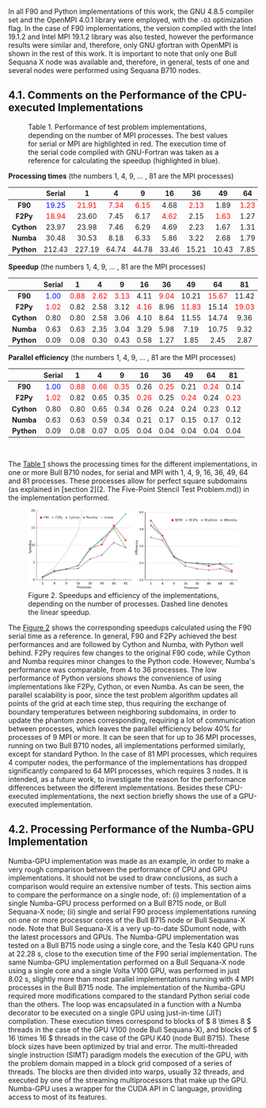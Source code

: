 In all F90 and Python implementations of this work, the GNU 4.8.5 compiler set and the OpenMPI 4.0.1 library were employed, with the `-O3` optimization flag. In the case of F90 implementations, the version compiled with the Intel 19.1.2 and Intel MPI 19.1.2 library was also tested, however the performance results were similar and, therefore, only GNU gfortran with OpenMPI is shown in the rest of this work. It is important to note that only one Bull Sequana X node was available and, therefore, in general, tests of one and several nodes were performed using Sequana B710 nodes.

## 4.1. Comments on the Performance of the CPU-executed Implementations

<figure id="Table-1">
<figcaption>
Table 1. Performance of test problem implementations, depending on the number of MPI processes. The best values for serial or MPI are highlighted in red. The execution time of the serial code compiled with GNU-Fortran was taken as a reference for calculating the speedup (highlighted in blue).
</figcaption>
</figure>

**Processing times** (the numbers 1, 4, 9, ... , 81 are the MPI processes)

|            | Serial                           | 1                               | 4                              | 9                              | 16                             | 36                             | 49                             | 64                             | 81                             |
|:----------:|:--------------------------------:|:-------------------------------:|:------------------------------:|:------------------------------:|:------------------------------:|:------------------------------:|:------------------------------:|:------------------------------:|:------------------------------:|
| **F90**    | <font color="blue">19.25 </font> | <font color="red">21.91 </font> | <font color="red">7.34 </font> | <font color="red">6.15 </font> | 4.68                           | <font color="red">2.13 </font> | 1.89                           | <font color="red">1.23 </font> | 1.69                           |
| **F2Py**   | <font color="red">18.94 </font>  | 23.60                           | 7.45                           | 6.17                           | <font color="red">4.62 </font> | 2.15                           | <font color="red">1.63 </font> | 1.27                           | <font color="red">1.01 </font> |
| **Cython** | 23.97                            | 23.98                           | 7.46                           | 6.29                           | 4.69                           | 2.23                           | 1.67                           | 1.31                           | 2.06                           |
| **Numba**  | 30.48                            | 30.53                           | 8.18                           | 6.33                           | 5.86                           | 3.22                           | 2.68                           | 1.79                           | 2.07                           |
| **Python** | 212.43                           | 227.19                          | 64.74                          | 44.78                          | 33.46                          | 15.21                          | 10.43                          | 7.85                           | 6.70                           |

**Speedup** (the numbers 1, 4, 9, ... , 81 are the MPI processes)

|            | Serial                         | 1                             | 4                             | 9                             | 16                            | 36                            | 49                             | 64                             | 81                             |
|:----------:|:------------------------------:|:-----------------------------:|:-----------------------------:|:-----------------------------:|:-----------------------------:|:-----------------------------:|:------------------------------:|:------------------------------:|:------------------------------:|
| **F90**    | <font color="blue">1.00</font> | <font color="red">0.88</font> | <font color="red">2.62</font> | <font color="red">3.13</font> | 4.11                          | <font color="red">9.04</font> | 10.21                          | <font color="red">15.67</font> | 11.42                          |
| **F2Py**   | <font color="red">1.02</font>  | 0.82                          | 2.58                          | 3.12                          | <font color="red">4.16</font> | 8.96                          | <font color="red">11.83</font> | 15.14                          | <font color="red">19.03</font> |
| **Cython** | 0.80                           | 0.80                          | 2.58                          | 3.06                          | 4.10                          | 8.64                          | 11.55                          | 14.74                          | 9.36                           |
| **Numba**  | 0.63                           | 0.63                          | 2.35                          | 3.04                          | 3.29                          | 5.98                          | 7.19                           | 10.75                          | 9.32                           |
| **Python** | 0.09                           | 0.08                          | 0.30                          | 0.43                          | 0.58                          | 1.27                          | 1.85                           | 2.45                           | 2.87                           |

**Parallel efficiency** (the numbers 1, 4, 9, ... , 81 are the MPI processes)

|            | Serial                         | 1                             | 4                             | 9                             | 16                            | 36                            | 49                            | 64                            | 81                            |
|:----------:|:------------------------------:|:-----------------------------:|:-----------------------------:|:-----------------------------:|:-----------------------------:|:-----------------------------:|:-----------------------------:|:-----------------------------:|:-----------------------------:|
| **F90**    | <font color="blue">1.00</font> | <font color="red">0.88</font> | <font color="red">0.66</font> | <font color="red">0.35</font> | 0.26                          | <font color="red">0.25</font> | 0.21                          | <font color="red">0.24</font> | 0.14                          |
| **F2Py**   | <font color="red">1.02</font>  | 0.82                          | 0.65                          | 0.35                          | <font color="red">0.26</font> | 0.25                          | <font color="red">0.24</font> | 0.24                          | <font color="red">0.23</font> |
| **Cython** | 0.80                           | 0.80                          | 0.65                          | 0.34                          | 0.26                          | 0.24                          | 0.24                          | 0.23                          | 0.12                          |
| **Numba**  | 0.63                           | 0.63                          | 0.59                          | 0.34                          | 0.21                          | 0.17                          | 0.15                          | 0.17                          | 0.12                          |
| **Python** | 0.09                           | 0.08                          | 0.07                          | 0.05                          | 0.04                          | 0.04                          | 0.04                          | 0.04                          | 0.04                          |

<br>


The [Table 1](#Table-1) shows the processing times for the different implementations, in one or more Bull B710 nodes, for serial and MPI with 1, 4, 9, 16, 36, 49, 64 and 81 processes.
These processes allow for perfect square subdomains (as explained in [section 2](2. The Five-Point Stencil Test Problem.md)) in the implementation performed.

<figure id="Figure-2">
<img src=img/effispee2.png>
<figcaption>Figure 2. Speedups and efficiency of the implementations, depending on the number of processes. Dashed line denotes the linear speedup.</figcaption>
</figure>

The [Figure 2](#Figure-2) shows the corresponding speedups calculated using the F90 serial time as a reference. In general, F90 and F2Py achieved the best performances and are followed by Cython and Numba, with Python well behind. F2Py requires few changes to the original F90 code, while Cython and Numba requires minor changes to the Python code. However, Numba's performance was comparable, from 4 to 36 processes. The low performance of Python versions shows the convenience of using implementations like F2Py, Cython, or even Numba. As can be seen, the parallel scalability is poor, since the test problem algorithm updates all points of the grid at each time step, thus requiring the exchange of boundary temperatures between neighboring subdomains, in order to update the phantom zones corresponding, requiring a lot of communication between processes, which leaves the parallel efficiency below 40% for processes of 9 MPI or more. It can be seen that for up to 36 MPI processes, running on two Bull B710 nodes, all implementations performed similarly, except for standard Python. In the case of 81 MPI processes, which requires 4 computer nodes, the performance of the implementations has dropped significantly compared to 64 MPI processes, which requires 3 nodes. It is intended, as a future work, to investigate the reason for the performance differences between the different implementations. Besides these CPU-executed implementations, the next section briefly shows the use of a GPU-executed implementation.


## 4.2. Processing Performance of the Numba-GPU Implementation

Numba-GPU implementation was made as an example, in order to make a very rough comparison between the performance of CPU and GPU implementations. It should not be used to draw conclusions, as such a comparison would require an extensive number of tests. This section aims to compare the performance on a single node, of: (i) implementation of a single Numba-GPU process performed on a Bull B715 node, or Bull Sequana-X node; (ii) single and serial F90 process implementations running on one or more processor cores of the Bull B715 node or Bull Sequana-X node. Note that Bull Sequana-X is a very up-to-date SDumont node, with the latest processors and GPUs. The Numba-GPU implementation was tested on a Bull B715 node using a single core, and the Tesla K40 GPU runs at 22.28&nbsp;s, close to the execution time of the F90 serial implementation. The same Numba-GPU implementation performed on a Bull Sequana-X node using a single core and a single Volta V100 GPU, was performed in just 8.02&nbsp;s, slightly more than most parallel implementations running with 4 MPI processes in the Bull B715 node. The implementation of the Numba-GPU required more modifications compared to the standard Python serial code than the others.
The loop was encapsulated in a function with a Numba decorator to be executed on a single GPU using just-in-time (JIT) compilation. These execution times correspond to blocks of $ 8 \times 8 $ threads in the case of the GPU V100 (node Bull Sequana-X), and blocks of $ 16 \times 16 $ threads in the case of the GPU K40 (node Bull B715). These block sizes have been optimized by trial and error. The multi-threaded single instruction (SIMT) paradigm models the execution of the GPU, with the problem domain mapped in a block grid composed of a series of threads. The blocks are then divided into warps, usually 32 threads, and executed by one of the streaming multiprocessors that make up the GPU. Numba-GPU uses a wrapper for the CUDA API in C language, providing access to most of its features.
